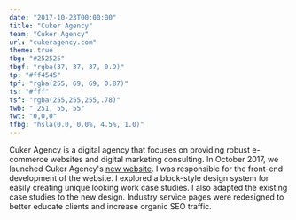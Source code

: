 ```yaml
---
date: "2017-10-23T00:00:00"
title: "Cuker Agency"
team: "Cuker Agency"
url: "cukeragency.com"
theme: true
tbg: "#252525"
tbgf: "rgba(37, 37, 37, 0.9)"
tp: "#ff4545"
tpf: "rgba(255, 69, 69, 0.87)"
ts: "#fff"
tsf: "rgba(255,255,255,.78)"
twb: " 251, 55, 55"
twt: "0,0,0"
tfbg: "hsla(0.0, 0.0%, 4.5%, 1.0)"
---
```

Cuker Agency is a digital agency that focuses on providing robust e-commerce websites and digital marketing consulting. In October 2017, we launched Cuker Agency's <a href="https://www.cukeragency.com/" target="_blank">new website</a>. I was responsible for the front-end development of the website. I explored a block-style design system for easily creating unique looking work case studies. I also adapted the existing case studies to the new design. Industry service pages were redesigned to better educate clients and increase organic SEO traffic.
